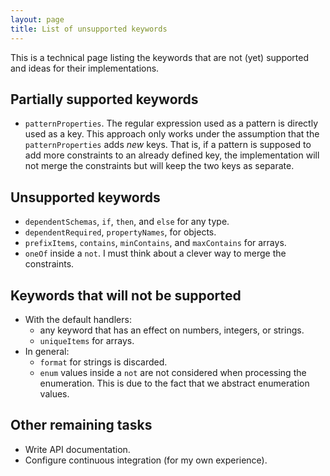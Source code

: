 ```yaml
---
layout: page
title: List of unsupported keywords
---
```


This is a technical page listing the keywords that are not (yet) supported and ideas for their implementations.

## Partially supported keywords
  * `patternProperties`.
    The regular expression used as a pattern is directly used as a key.
    This approach only works under the assumption that the `patternProperties` adds *new* keys.
    That is, if a pattern is supposed to add more constraints to an already defined key, the implementation will not merge the constraints but will keep the two keys as separate.

## Unsupported keywords
  * `dependentSchemas`, `if`, `then`, and `else` for any type.
  * `dependentRequired`, `propertyNames`, for objects.
  * `prefixItems`, `contains`, `minContains`, and `maxContains` for arrays.
  * `oneOf` inside a `not`. I must think about a clever way to merge the constraints.

## Keywords that will not be supported
  * With the default handlers:
    * any keyword that has an effect on numbers, integers, or strings.
    * `uniqueItems` for arrays.
  * In general:
    * `format` for strings is discarded.
    * `enum` values inside a `not` are not considered when processing the enumeration. This is due to the fact that we abstract enumeration values.

## Other remaining tasks
  * Write API documentation.
  * Configure continuous integration (for my own experience).